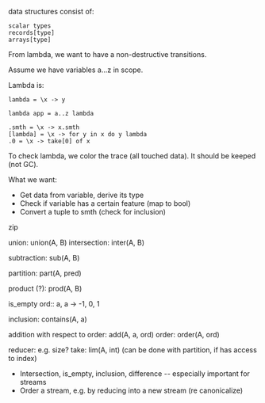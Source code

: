 data structures consist of:

```
scalar types
records[type]
arrays[type]
```

From lambda, we want to have a non-destructive transitions.

Assume we have variables a...z in scope.

Lambda is:

```
lambda = \x -> y

lambda app = a..z lambda

.smth = \x -> x.smth
[lambda] = \x -> for y in x do y lambda
.0 = \x -> take[0] of x
```

To check lambda, we color the trace (all touched data). It should be keeped (not GC).

What we want:
- Get data from variable, derive its type
- Check if variable has a certain feature (map to bool)
- Convert a tuple to smth (check for inclusion)
  
zip

union: union(A, B)
intersection: inter(A, B)

subtraction: sub(A, B)

partition: part(A, pred)

product (?): prod(A, B)

is_empty
ord:: a, a -> -1, 0, 1

inclusion: contains(A, a)

addition with respect to order: add(A, a, ord)
order: order(A, ord)

reducer: e.g. size?
take: lim(A, int) (can be done with partition, if has access to index)

- Intersection, is_empty, inclusion, difference  -- especially important for streams
- Order a stream, e.g. by reducing into a new stream (re canonicalize)